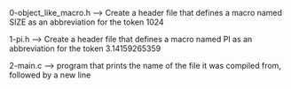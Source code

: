 0-object_like_macro.h --> Create a header file that defines a macro named SIZE as an abbreviation for the token 1024


1-pi.h --> Create a header file that defines a macro named PI as an abbreviation for the token 3.14159265359


2-main.c --> program that prints the name of the file it was compiled from, followed by a new line


